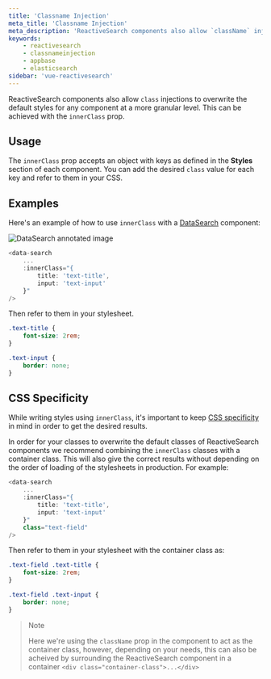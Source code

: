 ```yaml
---
title: 'Classname Injection'
meta_title: 'Classname Injection'
meta_description: 'ReactiveSearch components also allow `className` injections to overwrite the default styles for any component at a more granular level. '
keywords:
    - reactivesearch
    - classnameinjection
    - appbase
    - elasticsearch
sidebar: 'vue-reactivesearch'
---
```


ReactiveSearch components also allow `class` injections to overwrite the default styles for any component at a more granular level. This can be achieved with the `innerClass` prop.

## Usage

The `innerClass` prop accepts an object with keys as defined in the **Styles** section of each component. You can add the desired `class` value for each key and refer to them in your CSS.

## Examples

Here's an example of how to use `innerClass` with a [DataSearch](search-components/datasearch.html) component:

![DataSearch annotated image](https://imgur.com/f20AvrZ.png)

```js
<data-search
    ...
    :innerClass="{
        title: 'text-title',
        input: 'text-input'
    }"
/>
```

Then refer to them in your stylesheet.

```css
.text-title {
	font-size: 2rem;
}

.text-input {
	border: none;
}
```

## CSS Specificity

While writing styles using `innerClass`, it's important to keep [CSS specificity](https://developer.mozilla.org/en-US/docs/Web/CSS/Specificity) in mind in order to get the desired results.

In order for your classes to overwrite the default classes of ReactiveSearch components we recommend combining the `innerClass` classes with a container class. This will also give the correct results without depending on the order of loading of the stylesheets in production. For example:

```js
<data-search
    ...
    :innerClass="{
        title: 'text-title',
        input: 'text-input'
    }"
    class="text-field"
/>
```

Then refer to them in your stylesheet with the container class as:

```css
.text-field .text-title {
	font-size: 2rem;
}

.text-field .text-input {
	border: none;
}
```

> Note
>
> Here we're using the `className` prop in the component to act as the container class, however, depending on your needs, this can also be acheived by surrounding the ReactiveSearch component in a container `<div class="container-class">...</div>`
